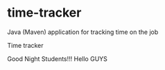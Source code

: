 # time-tracker
Java (Maven) application for tracking time on the job

Time tracker

Good Night Students!!!
Hello GUYS
